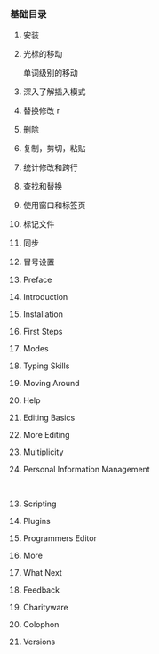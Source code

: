 ### 基础目录

1. 安装

2. 光标的移动

   单词级别的移动

3. 深入了解插入模式

4. 替换修改 r

5. 删除

6. 复制，剪切，粘贴

7. 统计修改和跨行

8. 查找和替换

9. 使用窗口和标签页

10. 标记文件

11. 同步

12. 冒号设置




1. Preface

2. Introduction

3. Installation

4. First Steps

5. Modes

6. Typing Skills

7. Moving Around

8. Help

9. Editing Basics

10. More Editing

11. Multiplicity

12. Personal Information Management

   ​

13. Scripting

14. Plugins

15. Programmers Editor

16. More

17. What Next

18. Feedback

19. Charityware

20. Colophon

21. Versions

